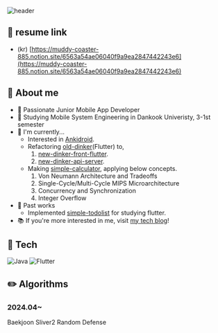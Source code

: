 ![header](https://capsule-render.vercel.app/api?type=waving&&color=0:5A585A,100:090947&height=200&section=header&text=yunseoLee0343&fontAlign=55&fontAlignY=40&fontSize=60&fontColor=ffffff)

## 👧 resume link
- (kr) [https://muddy-coaster-885.notion.site/6563a54ae06040f9a9ea2847442243e6](https://muddy-coaster-885.notion.site/6563a54ae06040f9a9ea2847442243e6)



## :memo: **About me**
- :raising_hand: Passionate Junior Mobile App Developer
- :book: Studying Mobile System Engineering in Dankook Univeristy, 3-1st semester
- :seedling: I'm currently...
	- Interested in [Ankidroid](https://github.com/ankidroid/Anki-Android.git).
	- Refactoring [old-dinker](https://github.com/yunseoLee0343/old-dinker.git)(Flutter) to,
		1. [new-dinker-front-flutter](https://github.com/yunseoLee0343/new-dinker-front-flutter.git).
  		2. [new-dinker-api-server](https://github.com/yunseoLee0343/new-dinker-api-server.git).
	- Making [simple-calculator](https://github.com/yunseoLee0343/simple-calculator.git), applying below concepts.
	   1. Von Neumann Architecture and Tradeoffs
   	   2. Single-Cycle/Multi-Cycle MIPS Microarchitecture
   	   3. Concurrency and Synchronization 
	   4. Integer Overflow
- 📂 Past works
  - Implemented [simple-todolist](https://github.com/yunseoLee0343/todolist_v1.0.0.git) for studying flutter.
- :books: If you're more interested in me, visit [my tech blog](https://velog.io/@yunmine/posts)!

## :wrench: Tech
![Java](https://img.shields.io/badge/java-%23ED8B00.svg?style=for-the-badge&logo=openjdk&logoColor=white) ![Flutter](https://img.shields.io/badge/Flutter-%2302569B.svg?style=for-the-badge&logo=Flutter&logoColor=white) 

## :pencil2: Algorithms
### 2024.04~ 
Baekjoon Sliver2 Random Defense
